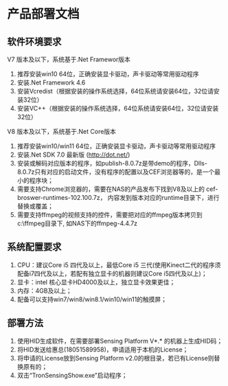 # 产品部署文档

## 软件环境要求

 V7 版本及以下，系统基于.Net Framewor版本
 
1. 推荐安装win10 64位，正确安装显卡驱动，声卡驱动等常用驱动程序
2. 安装.Net Framework 4.6
3. 安装Vcredist（根据安装的操作系统选择，64位系统请安装64位，32位请安装32位）
4. 安装VC++（根据安装的操作系统选择，64位系统请安装64位，32位请安装32位）

 V8 版本及以下，系统基于.Net Core版本
1. 推荐安装win10/win11 64位，正确安装显卡驱动，声卡驱动等常用驱动程序
2. 安装.Net SDK 7.0 最新版 (http://dot.net/)
3. 安装或解码对应版本的程序，如publish-8.0.7z是带demo的程序，Dlls-8.0.7z只有对应的启动文件，没有程序的配置以及CEF浏览器等的，是一个最小的程序块；
4. 需要支持Chrome浏览器的，需要在NAS的产品发布下找到V8及以上的 cef-broswer-runtimes-102.100.7z， 内容发到版本对应的runtime目录下，进行替换或覆盖；
5. 需要支持ffmpeg的视频支持的控件，需要把对应的ffmpeg版本拷贝到c:\\ffmpeg目录下, 如NAS下的ffmpeg-4.4.7z


## 系统配置要求

1. CPU：建议Core i5 四代及以上，最低Core i5 三代(使用Kinect二代的程序须配备i7四代及以上，若配有独立显卡的机器则建议Core i5四代及以上)；
2. 显卡：intel 核心显卡HD4000及以上，独立显卡效果更佳；
3. 内存：4GB及以上；
4. 配备可以支持win7/win8/win8.1/win10/win11的触摸屏；

## 部署方法

1. 使用HID生成软件，在需要部署Sensing Platform V*.* 的机器上生成HID码；
2. 将HID发送给惠总(18051589958)，申请适用于本机的License；
3. 将申请的License放到Sensing Platform v2.0的根目录，若已有License则替换原有的；
4. 双击“TronSensingShow.exe”启动程序；
